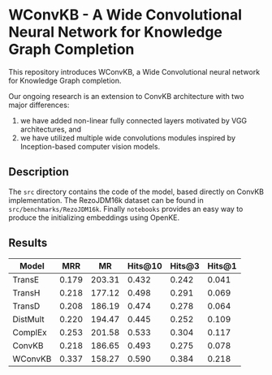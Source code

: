 # WConvKB - A Wide Convolutional Neural Network for Knowledge Graph Completion

This repository introduces WConvKB, a Wide Convolutional neural network for Knowledge Graph completion.

Our ongoing research is an extension to ConvKB architecture with two major differences:
1. we have added non-linear fully connected layers motivated by VGG architectures, and
2. we have utilized multiple wide convolutions modules inspired by Inception-based computer vision models.

## Description

The `src` directory contains the code of the model, based directly on ConvKB implementation. 
The RezoJDM16k dataset can be found in `src/benchmarks/RezoJDM16k`.
Finally `notebooks` provides an easy way to produce the initializing embeddings using OpenKE.

## Results

| **Model** | **MRR** | **MR** | **Hits@10** | **Hits@3** | **Hits@1** |
|---|---|---|---|---|---|
| TransE | 0.179 | 203.31 | 0.432 | 0.242 | 0.041 |
| TransH | 0.218 | 177.12 | 0.498 | 0.291 | 0.069 |
| TransD | 0.208 | 186.19 | 0.474 | 0.278 | 0.064 |
| DistMult | 0.220 | 194.47 | 0.445 | 0.252 | 0.109 |
| ComplEx | 0.253 | 201.58 | 0.533 | 0.304 | 0.117 |
| ConvKB | 0.218 | 186.65 | 0.493 | 0.275 | 0.078 |
| WConvKB | 0.337 | 158.27 | 0.590 | 0.384 | 0.218 |
